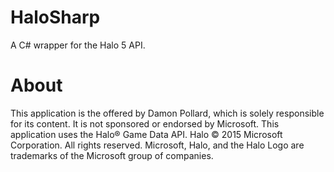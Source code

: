 # HaloSharp
A C# wrapper for the Halo 5 API.

# About
This application is the offered by Damon Pollard, which is solely responsible 
for its content. It is not sponsored or endorsed by Microsoft. This application
uses the Halo® Game Data API. Halo © 2015 Microsoft Corporation.  All rights 
reserved. Microsoft, Halo, and the Halo Logo are trademarks of the Microsoft 
group of companies.
